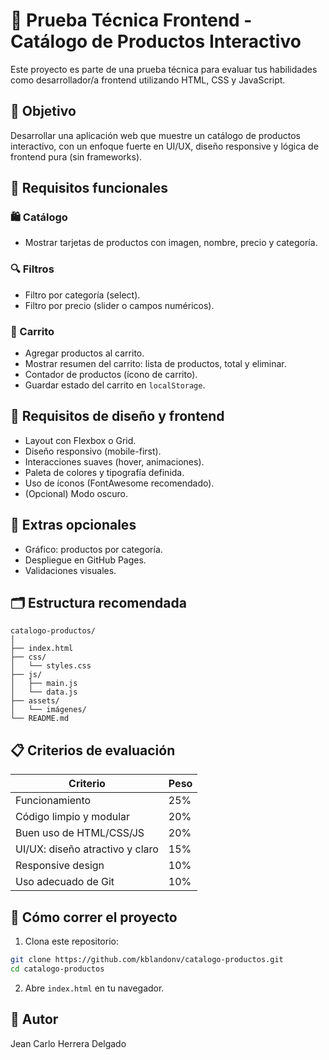 # 🧪 Prueba Técnica Frontend - Catálogo de Productos Interactivo

Este proyecto es parte de una prueba técnica para evaluar tus habilidades como desarrollador/a frontend
utilizando HTML, CSS y JavaScript.

## 🎯 Objetivo

Desarrollar una aplicación web que muestre un catálogo de productos interactivo, con un enfoque fuerte en UI/UX,
diseño responsive y lógica de frontend pura (sin frameworks).

## 🧩 Requisitos funcionales

### 🛍️ Catálogo

- Mostrar tarjetas de productos con imagen, nombre, precio y categoría.

### 🔍 Filtros

- Filtro por categoría (select).
- Filtro por precio (slider o campos numéricos).

### 🛒 Carrito

- Agregar productos al carrito.
- Mostrar resumen del carrito: lista de productos, total y eliminar.
- Contador de productos (ícono de carrito).
- Guardar estado del carrito en `localStorage`.

## 🎨 Requisitos de diseño y frontend

- Layout con Flexbox o Grid.
- Diseño responsivo (mobile-first).
- Interacciones suaves (hover, animaciones).
- Paleta de colores y tipografía definida.
- Uso de íconos (FontAwesome recomendado).
- (Opcional) Modo oscuro.

## 🚀 Extras opcionales

- Gráfico: productos por categoría.
- Despliegue en GitHub Pages.
- Validaciones visuales.

## 🗂 Estructura recomendada

```
catalogo-productos/
│
├── index.html
├── css/
│   └── styles.css
├── js/
│   ├── main.js
│   └── data.js
├── assets/
│   └── imágenes/
└── README.md
```

## 📋 Criterios de evaluación

| Criterio                        | Peso |
| ------------------------------- | ---- |
| Funcionamiento                  | 25%  |
| Código limpio y modular         | 20%  |
| Buen uso de HTML/CSS/JS         | 20%  |
| UI/UX: diseño atractivo y claro | 15%  |
| Responsive design               | 10%  |
| Uso adecuado de Git             | 10%  |

## 🚀 Cómo correr el proyecto

1. Clona este repositorio:

```bash
git clone https://github.com/kblandonv/catalogo-productos.git
cd catalogo-productos
```

2. Abre `index.html` en tu navegador.

## 👤 Autor

Jean Carlo Herrera Delgado
